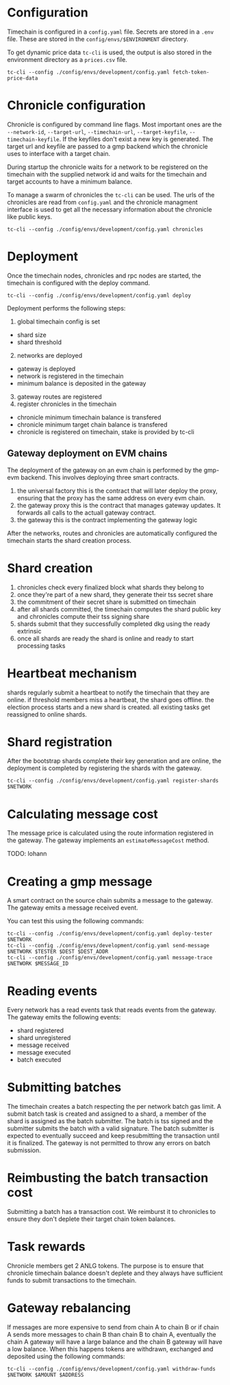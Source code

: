 # Configuration
Timechain is configured in a `config.yaml` file. Secrets are stored in a `.env` file. These are
stored in the `config/envs/$ENVIRONMENT` directory.

To get dynamic price data `tc-cli` is used, the output is also stored in the environment directory
as a `prices.csv` file.
```
tc-cli --config ./config/envs/development/config.yaml fetch-token-price-data
```

# Chronicle configuration
Chronicle is configured by command line flags. Most important ones are the `--network-id`, `--target-url`,
`--timechain-url`, `--target-keyfile`, `--timechain-keyfile`. If the keyfiles don't exist a new key is
generated. The target url and keyfile are passed to a gmp backend which the chronicle uses to interface
with a target chain.

During startup the chronicle waits for a network to be registered on the timechain with the supplied
network id and waits for the timechain and target accounts to have a minimum balance.

To manage a swarm of chronicles the `tc-cli` can be used. The urls of the chronicles are read from
`config.yaml` and the chronicle managment interface is used to get all the necessary information about
the chronicle like public keys.

```
tc-cli --config ./config/envs/development/config.yaml chronicles
```

# Deployment
Once the timechain nodes, chronicles and rpc nodes are started, the timechain is configured with the
deploy command.

```
tc-cli --config ./config/envs/development/config.yaml deploy
```

Deployment performs the following steps:
1. global timechain config is set
- shard size
- shard threshold
2. networks are deployed
- gateway is deployed
- network is registered in the timechain
- minimum balance is deposited in the gateway
3. gateway routes are registered
4. register chronicles in the timechain
- chronicle minimum timechain balance is transfered
- chronicle minimum target chain balance is transfered
- chronicle is registered on timechain, stake is provided by tc-cli

## Gateway deployment on EVM chains
The deployment of the gateway on an evm chain is performed by the gmp-evm backend. This involves
deploying three smart contracts.

1. the universal factory
this is the contract that will later deploy the proxy, ensuring that the proxy has the same address
on every evm chain.
2. the gateway proxy
this is the contract that manages gateway updates. It forwards all calls to the actuall gateway contract.
3. the gateway
this is the contract implementing the gateway logic


After the networks, routes and chronicles are automatically configured the timechain starts
the shard creation process.

# Shard creation

1. chronicles check every finalized block what shards they belong to
2. once they're part of a new shard, they generate their tss secret share
3. the commitment of their secret share is submitted on timechain
4. after all shards committed, the timechain computes the shard public key
and chronicles compute their tss signing share
5. shards submit that they successfully completed dkg using the ready extrinsic
6. once all shards are ready the shard is online and ready to start processing tasks

# Heartbeat mechanism

shards regularly submit a heartbeat to notify the timechain that they are online. if threshold
members miss a heartbeat, the shard goes offline. the election process starts and a new shard
is created. all existing tasks get reassigned to online shards.

# Shard registration

After the bootstrap shards complete their key generation and are online, the deployment is
completed by registering the shards with the gateway.

```
tc-cli --config ./config/envs/development/config.yaml register-shards $NETWORK
```

# Calculating message cost
The message price is calculated using the route information registered in the gateway. The
gateway implements an `estimateMessageCost` method.

TODO: lohann

# Creating a gmp message
A smart contract on the source chain submits a message to the gateway. The gateway emits a
message received event.

You can test this using the following commands:
```
tc-cli --config ./config/envs/development/config.yaml deploy-tester $NETWORK
tc-cli --config ./config/envs/development/config.yaml send-message $NETWORK $TESTER $DEST $DEST_ADDR
tc-cli --config ./config/envs/development/config.yaml message-trace $NETWORK $MESSAGE_ID
```

# Reading events
Every network has a read events task that reads events from the gateway. The gateway emits the
following events:

- shard registered
- shard unregistered
- message received
- message executed
- batch executed

# Submitting batches
The timechain creates a batch respecting the per network batch gas limit. A submit batch task is
created and assigned to a shard, a member of the shard is assigned as the batch submitter. The
batch is tss signed and the submitter submits the batch with a valid signature. The batch submitter
is expected to eventually succeed and keep resubmitting the transaction until it is finalized. The
gateway is not permitted to throw any errors on batch submission.

# Reimbusting the batch transaction cost
Submitting a batch has a transaction cost. We reimburst it to chronicles to ensure they don't
deplete their target chain token balances.

# Task rewards
Chronicle members get 2 ANLG tokens. The purpose is to ensure that chronicle timechain balance
doesn't deplete and they always have sufficient funds to submit transactions to the timechain.

# Gateway rebalancing
If messages are more expensive to send from chain A to chain B or if chain A sends more messages
to chain B than chain B to chain A, eventually the chain A gateway will have a large balance and
the chain B gateway will have a low balance. When this happens tokens are withdrawn, exchanged and
deposited using the following commands:

```
tc-cli --config ./config/envs/development/config.yaml withdraw-funds $NETWORK $AMOUNT $ADDRESS
```
